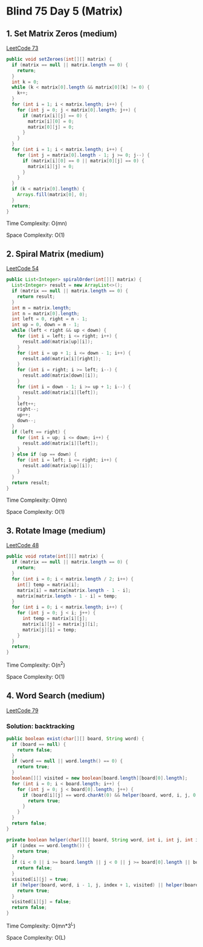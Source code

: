 # Blind 75 Day 5 (Matrix)

## 1. Set Matrix Zeros (medium)

[LeetCode 73](https://leetcode.com/problems/set-matrix-zeroes/)

```java
public void setZeroes(int[][] matrix) {
  if (matrix == null || matrix.length == 0) {
    return;
  }
  int k = 0;
  while (k < matrix[0].length && matrix[0][k] != 0) {
    k++;
  }
  for (int i = 1; i < matrix.length; i++) {
    for (int j = 0; j < matrix[0].length; j++) {
      if (matrix[i][j] == 0) {
        matrix[i][0] = 0;
        matrix[0][j] = 0;
      }
    }
  }
  for (int i = 1; i < matrix.length; i++) {
    for (int j = matrix[0].length - 1; j >= 0; j--) {
      if (matrix[i][0] == 0 || matrix[0][j] == 0) {
        matrix[i][j] = 0;
      }
    }
  }
  if (k < matrix[0].length) {
    Arrays.fill(matrix[0], 0);
  }
  return;
}
```

Time Complexity: O(mn)

Space Complexity: O(1)

## 2. Spiral Matrix (medium)

[LeetCode 54](https://leetcode.com/problems/spiral-matrix/)

```java
public List<Integer> spiralOrder(int[][] matrix) {
  List<Integer> result = new ArrayList<>();
  if (matrix == null || matrix.length == 0) {
    return result;
  }
  int m = matrix.length;
  int n = matrix[0].length;
  int left = 0, right = n - 1;
  int up = 0, down = m - 1;
  while (left < right && up < down) {
    for (int i = left; i <= right; i++) {
      result.add(matrix[up][i]);
    }
    for (int i = up + 1; i <= down - 1; i++) {
      result.add(matrix[i][right]);
    }
    for (int i = right; i >= left; i--) {
      result.add(matrix[down][i]);
    }
    for (int i = down - 1; i >= up + 1; i--) {
      result.add(matrix[i][left]);
    }
    left++;
    right--;
    up++;
    down--;
  }
  if (left == right) {
    for (int i = up; i <= down; i++) {
      result.add(matrix[i][left]);
    }
  } else if (up == down) {
    for (int i = left; i <= right; i++) {
      result.add(matrix[up][i]);
    }
  }
  return result;
}
```

Time Complexity: O(mn)

Space Complexity: O(1)

## 3. Rotate Image (medium)

[LeetCode 48](https://leetcode.com/problems/rotate-image/)

```java
public void rotate(int[][] matrix) {
  if (matrix == null || matrix.length == 0) {
    return;
  }
  for (int i = 0; i < matrix.length / 2; i++) {
    int[] temp = matrix[i];
    matrix[i] = matrix[matrix.length - 1 - i];
    matrix[matrix.length - 1 - i] = temp;
  }
  for (int i = 0; i < matrix.length; i++) {
    for (int j = 0; j < i; j++) {
      int temp = matrix[i][j];
      matrix[i][j] = matrix[j][i];
      matrix[j][i] = temp;
    }
  }
  return;
}
```

Time Complexity: O(n<sup>2</sup>)

Space Complexity: O(1)

## 4. Word Search (medium)

[LeetCode 79](https://leetcode.com/problems/word-search/)

### Solution: backtracking

```java
public boolean exist(char[][] board, String word) {
  if (board == null) {
    return false;
  }
  if (word == null || word.length() == 0) {
    return true;
  }
  boolean[][] visited = new boolean[board.length][board[0].length];
  for (int i = 0; i < board.length; i++) {
    for (int j = 0; j < board[0].length; j++) {
      if (board[i][j] == word.charAt(0) && helper(board, word, i, j, 0, visited)) {
        return true;
      }
    }
  }
  return false;
}

private boolean helper(char[][] board, String word, int i, int j, int index, boolean[][] visited) {
  if (index == word.length()) {
    return true;
  }
  if (i < 0 || i >= board.length || j < 0 || j >= board[0].length || board[i][j] != word.charAt(index) || visited[i][j]) {
    return false;
  }
  visited[i][j] = true;
  if (helper(board, word, i - 1, j, index + 1, visited) || helper(board, word, i + 1, j, index + 1, visited) || helper(board, word, i, j - 1, index + 1, visited) || helper(board, word, i, j + 1, index + 1, visited)) {
    return true;
  }
  visited[i][j] = false;
  return false;
}
```

Time Complexity: O(mn*3<sup>L</sup>)

Space Complexity: O(L)